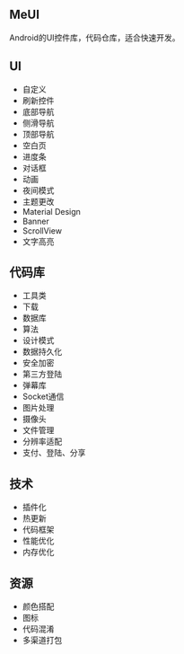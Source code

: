 ## MeUI
Android的UI控件库，代码仓库，适合快速开发。

## UI
* 自定义
* 刷新控件
* 底部导航
* 侧滑导航
* 顶部导航
* 空白页
* 进度条
* 对话框
* 动画
* 夜间模式
* 主题更改
* Material Design
* Banner
* ScrollView
* 文字高亮

## 代码库
* 工具类
* 下载
* 数据库
* 算法
* 设计模式
* 数据持久化
* 安全加密
* 第三方登陆
* 弹幕库
* Socket通信
* 图片处理
* 摄像头
* 文件管理
* 分辨率适配
* 支付、登陆、分享

## 技术
* 插件化
* 热更新
* 代码框架
* 性能优化
* 内存优化

## 资源
* 颜色搭配
* 图标
* 代码混淆
* 多渠道打包

